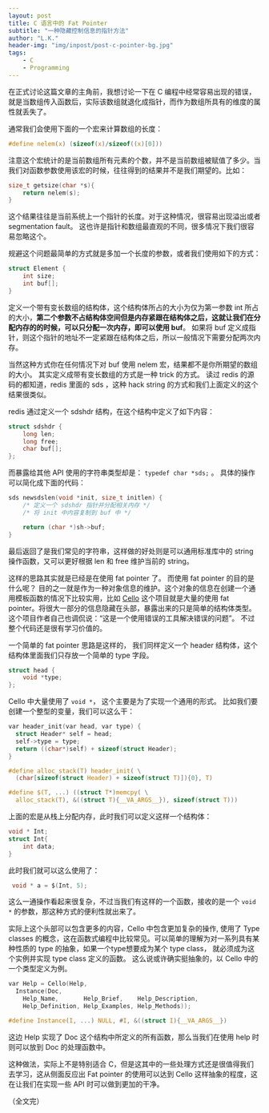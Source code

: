 ```yaml
---
layout: post
title: C 语言中的 Fat Pointer 
subtitle: "一种隐藏控制信息的指针方法"
author: "L.K."
header-img: "img/inpost/post-c-pointer-bg.jpg"
tags:
    - C
    - Programming
---
```


在正式讨论这篇文章的主角前，我想讨论一下在 C 编程中经常容易出现的错误，就是当数组传入函数后，实际该数组就退化成指针，而作为数组所具有的维度的属性就丢失了。

通常我们会使用下面的一个宏来计算数组的长度：

```c
#define nelem(x) (sizeof(x)/sizeof((x)[0]))
```

注意这个宏统计的是当前数组所有元素的个数，并不是当前数组被赋值了多少。当我们对函数参数使用该宏的时候，往往得到的结果并不是我们期望的。比如：

```c
size_t getsize(char *s){
    return nelem(s);
}
```

这个结果往往是当前系统上一个指针的长度。对于这种情况，很容易出现溢出或者 segmentation fault。 这也许是指针和数组最直观的不同，很多情况下我们很容易忽略这个。

规避这个问题最简单的方式就是多加一个长度的参数，或者我们使用如下的方式：

```c
struct Element {
    int size;
    int buf[];
}
```

定义一个带有变长数组的结构体，这个结构体所占的大小为仅为第一参数 int 所占的大小，**第二个参数不占结构体空间但是内存紧跟在结构体之后，这就让我们在分配内存的的时候，可以只分配一次内存，即可以使用 buf**。 如果将 buf 定义成指针，则这个指针的地址不一定紧跟在结构体之后，所以一般情况下需要分配两次内存。

当然这种方式你在任何情况下对 buf 使用 nelem 宏，结果都不是你所期望的数组的大小。 其实定义成带有变长数组的方式是一种 trick 的方式。 读过 redis 的源码的都知道，redis 里面的 sds ，这种 hack string 的方式和我们上面定义的这个结果很类似。

redis 通过定义一个 sdshdr 结构，在这个结构中定义了如下内容：

```c
struct sdshdr {
    long len;
    long free;
    char buf[];
};
```
而暴露给其他 API 使用的字符串类型却是： `typedef char *sds;` 。 具体的操作可以简化成下面的代码：

```c
sds newsdslen(void *init, size_t initlen) {
    /* 定义一个 sdshdr 指针并分配相关内存 */
    /* 将 init 中内容复制到 buf 中 */

    return (char *)sh->buf;
}
```

最后返回了是我们常见的字符串，这样做的好处则是可以通用标准库中的 string 操作函数，又可以更好根据 len 和 free 维护当前的 string。

这样的思路其实就是已经是在使用 fat pointer 了。 而使用 fat pointer 的目的是什么呢？ 目的之一就是作为一种对象信息的维护。这个对象的信息在创建一个通用模板函数的情况下比较实用，比如 [Cello](http://libcello.org/home) 这个项目就是大量的使用 fat pointer。将很大一部分的信息隐藏在头部，暴露出来的只是简单的结构体类型。 这个项目作者自己也调侃说：“这是一个使用错误的工具解决错误的问题”。 不过整个代码还是很有学习价值的。

一个简单的 fat pointer 思路是这样的， 我们同样定义一个 header 结构体，这个结构体里面我们只存放一个简单的 type 字段。

```c
struct head {
    void *type;
};
```

Cello 中大量使用了 `void *`， 这个主要是为了实现一个通用的形式。 比如我们要创建一个整型的变量，我们可以这么干：

```c
var header_init(var head, var type) {
  struct Header* self = head;
  self->type = type;
  return ((char*)self) + sizeof(struct Header);
}

#define alloc_stack(T) header_init( \
  (char[sizeof(struct Header) + sizeof(struct T)]){0}, T)

#define $(T, ...) ((struct T*)memcpy( \
  alloc_stack(T), &((struct T){__VA_ARGS__}), sizeof(struct T)))
```

上面的宏是从栈上分配内存，此时我们可以定义这样一个结构体：

```c
void * Int;
struct Int{
    int data;
}
```

此时我们就可以这么使用了：

```c
 void * a = $(Int, 5);
```

这么一通操作看起来很复杂，不过当我们有这样的一个函数，接收的是一个 `void *` 的参数，那这种方式的便利性就出来了。

实际上这个头部可以包含更多的内容，Cello 中包含更加复杂的操作, 使用了 Type classes 的概念，这在函数式编程中比较常见。可以简单的理解为对一系列具有某种性质的 type 的抽象，如果一个type想要成为某个 type class， 就必须成为这个实例并实现 type class 定义的函数。 这么说或许确实挺抽象的，以 Cello 中的一个类型定义为例。

```c
var Help = Cello(Help,
  Instance(Doc,
    Help_Name,       Help_Brief,    Help_Description,
    Help_Definition, Help_Examples, Help_Methods));

#define Instance(I, ...) NULL, #I, &((struct I){__VA_ARGS__})
```

这边 Help 实现了 Doc 这个结构中所定义的所有函数，那么当我们在使用 help 时则可以放到 Doc 的处理函数中。

这种做法，实际上不是特别适合 C，但是这其中的一些处理方式还是很值得我们去学习，这从侧面反应出 Fat pointer 的使用可以达到 Cello 这样抽象的程度，这在让我们在实现一些 API 时可以做到更加的干净。

（全文完）